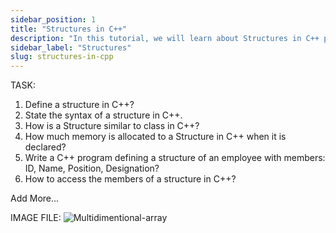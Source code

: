 ```yaml
---
sidebar_position: 1
title: "Structures in C++"
description: "In this tutorial, we will learn about Structures in C++ programming with the help of examples. A structure is a collection of variables of different data types and member functions under a single name. It is similar to a class as both hold a collection of data of different data types."
sidebar_label: "Structures"
slug: structures-in-cpp
---
```


TASK:

1. Define a structure in C++?
2. State the syntax of a structure in C++.
3. How is a Structure similar to class in C++?
4. How much memory is allocated to a Structure in C++ when it is declared?
5. Write a C++ program defining a structure of an employee with members: ID, Name, Position, Designation?
6. How to access the members of a structure in C++?

Add More...

IMAGE FILE:
![Multidimentional-array](../../static/img/day-11/pointers.png)